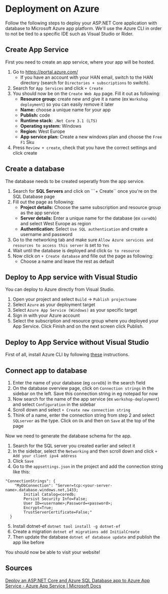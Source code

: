 # Deployment on Azure

Follow the following steps to deploy your ASP.NET Core application with database to Microsoft Azure app platform. We'll use the Azure CLI in order to not be tied to a specific IDE such as Visual Studio or Rider.

## Create App Service

First you need to create an app service, where your app will be hosted.

1. Go to https://portal.azure.com/
	 - If you have an account with your HAN email, switch to the HAN directory (search for ``Directories + subscriptions`` to switch).
2. Search for ``App Services`` and click ``+ Create``
3. You should now be on the ``Create Web App`` page. Fill it out as following:
	- **Resource group:** create new and give it a name (ex ``Workshop deployment``) so you can easily remove it later
	- **Name:** choose a unique name for your app
	- **Publish:** code
	- **Runtime stack:** ``.Net Core 3.1 (LTS)``
	- **Operating system:** Windows
	- **Region:** West Europe
	- **App service plan:** Create a new windows plan and choose the ``Free F1`` Sku 
4. Press ``Review + create``, check that you have the correct settings and click create

## Create a database

The database needs to be created seperatly from the app service.

1. Search for **SQL Servers** and click on ```+ Create`` once you're on the SQL Database page
2. Fill out the page as following:
	- **Project details:** Choose the same subscription and resource group as the app service
	- **Server details:** Enter a unique name for the database (ex ``coreDb``) and select West Europe as region
	- **Authentication:** Select ``Use SQL authentication`` and create a username and password
3. Go to the networking tab and make sure ``Allow Azure services and resources to access this server`` is set to ``Yes``
4. Wait until the database is deployed and click ``Go to resource``
5. Now click on ``+ Create database`` and fille out the page as following:
	- Choose a name and leave the rest as default

## Deploy to App service with Visual Studio

You can deploy to Azure directly from Visual Studio.

1. Open your project and select ``Build`` -> ``Publish projectname``
2. Select ``Azure`` as your deployment target
3. Select ``Azure App Service (Windows)`` as your specific target
4. Sign in with your Azure account
5. Select the subscription and resource group where you deployed your App Service. Click Finish and on the next screen click Publish.

## Deploy to App Service without Visual Studio

First of all, install Azure CLI by following [these](https://docs.microsoft.com/en-us/cli/azure/install-azure-cli#install) instructions.

## Connect app to database

1. Enter the name of your database (eg ``coreDb``) in the search field
2. On the database overview page, click on ``Connection strings`` in the sidebar on the left. Save this connection string in eg notepad for now
3. Now search for the name of the app service (ex ``workshop-deployment``) and select ``Configuration`` in the sidebar
4. Scroll down and select ``+ Create new connection string``
5. Think of a name, enter the connection string from step 2 and select ``SQLserver`` as the type. Click on ``Ok`` and then on ``Save`` at the top of the page

Now we need to generate the database schema for the app.

1. Search for the SQL server you created earlier and select it
2. In the sidebar, select the ``Networking`` and then scroll down and click ``+ Add your client ipv4 address``
3. Click ``Save``
4. Go to the ``appsettings.json`` in the project and add the connection string like this:

```
"ConnectionStrings": {
    "MyDbConnection": "Server=tcp:<your-server-name>.database.windows.net,1433;
        Initial Catalog=coredb;
        Persist Security Info=False;
        User ID=<username>;Password=<password>;
        Encrypt=True;
        TrustServerCertificate=False;"
  }
  ```

5. Install dotnet-ef ``dotnet tool install -g dotnet-ef``
6. Create a migration ``dotnet ef migrations add InitialCreate ``
7. Then update the database ``dotnet ef database update`` and publish the app like before

You should now be able to visit your website!

## Sources

[Deploy an ASP.NET Core and Azure SQL Database app to Azure App Service - Azure App Service | Microsoft Docs](https://docs.microsoft.com/en-us/azure/app-service/tutorial-dotnetcore-sqldb-app?tabs=azure-portal%2Cvisualstudio-deploy%2Cdeploy-instructions-azure-portal%2Cazure-portal-logs%2Cazure-portal-resources)
